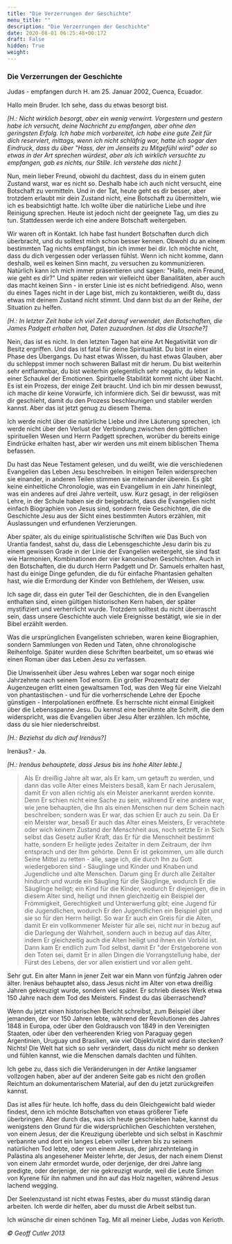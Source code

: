 ```yaml
---
title: "Die Verzerrungen der Geschichte"
menu_title: ""
description: "Die Verzerrungen der Geschichte"
date: 2020-08-01 06:25:48+00:172
draft: False
hidden: True
weight:
---
```

### Die Verzerrungen der Geschichte

Judas - empfangen durch H. am 25. Januar 2002, Cuenca, Ecuador.

Hallo mein Bruder. Ich sehe, dass du etwas besorgt bist.

*[H.: Nicht wirklich besorgt, aber ein wenig verwirrt. Vorgestern und gestern habe ich versucht, deine Nachricht zu empfangen, aber ohne den geringsten Erfolg. Ich habe mich vorbereitet, ich habe eine gute Zeit für dich reserviert, mittags, wenn ich nicht schläfrig war, hatte ich sogar den Eindruck, dass du über "Hass, der im Jenseits zu Mitgefühl wird" oder so etwas in der Art sprechen würdest, aber als ich wirklich versuchte zu empfangen, gab es nichts, nur Stille. Ich verstehe das nicht.]*

Nun, mein lieber Freund, obwohl du dachtest, dass du in einem guten Zustand warst, war es nicht so. Deshalb habe ich auch nicht versucht, eine Botschaft zu vermitteln. Und in der Tat, heute geht es dir besser, aber trotzdem erlaubt mir dein Zustand nicht, eine Botschaft zu übermitteln, wie ich es beabsichtigt hatte. Ich wollte über die natürliche Liebe und ihre Reinigung sprechen. Heute ist jedoch nicht der geeignete Tag, um dies zu tun. Stattdessen werde ich eine andere Botschaft weitergeben.

Wir waren oft in Kontakt. Ich habe fast hundert Botschaften durch dich überbracht, und du solltest mich schon besser kennen. Obwohl du an einem bestimmten Tag nichts empfängst, bin ich immer bei dir. Ich möchte nicht, dass du dich vergessen oder verlassen fühlst. Wenn ich nicht komme, dann deshalb, weil es keinen Sinn macht, zu versuchen zu kommunizieren. Natürlich kann ich mich immer präsentieren und sagen: "Hallo, mein Freund, wie geht es dir?" Und später reden wir vielleicht über Banalitäten, aber auch das macht keinen Sinn - in erster Linie ist es nicht befriedigend. Also, wenn du eines Tages nicht in der Lage bist, mich zu kontaktieren, weißt du, dass etwas mit deinem Zustand nicht stimmt. Und dann bist du an der Reihe, der Situation zu helfen.

*[H.: In letzter Zeit habe ich viel Zeit darauf verwendet, den Botschaften, die James Padgett erhalten hat, Daten zuzuordnen. Ist das die Ursache?]*

Nein, das ist es nicht. In den letzten Tagen hat eine Art Negativität von dir Besitz ergriffen. Und das ist fatal für deine Spiritualität. Du bist in einer Phase des Übergangs. Du hast etwas Wissen, du hast etwas Glauben, aber du schleppst immer noch schweren Ballast mit dir herum. Du bist weiterhin sehr entflammbar, du bist weiterhin gelegentlich sehr negativ, du lebst in einer Schaukel der Emotionen. Spirituelle Stabilität kommt nicht über Nacht. Es ist ein Prozess, der einige Zeit braucht. Und ich bin mir dessen bewusst, ich mache dir keine Vorwürfe, ich informiere dich. Sei dir bewusst, was mit dir geschieht, damit du den Prozess beschleunigen und stabiler werden kannst. Aber das ist jetzt genug zu diesem Thema.

Ich werde nicht über die natürliche Liebe und ihre Läuterung sprechen, ich werde nicht über den Verlust der Verbindung zwischen den göttlichen spirituellen Wesen und Herrn Padgett sprechen, worüber du bereits einige Eindrücke erhalten hast, aber wir werden uns mit einem biblischen Thema befassen.

Du hast das Neue Testament gelesen, und du weißt, wie die verschiedenen Evangelien das Leben Jesu beschreiben. In einigen Teilen widersprechen sie einander, in anderen Teilen stimmen sie miteinander überein. Es gibt keine einheitliche Chronologie, was ein Evangelium in ein Jahr hineinlegt, was ein anderes auf drei Jahre verteilt, usw. Kurz gesagt, in der religiösen Lehre, in der Schule haben sie dir beigebracht, dass die Evangelien nicht einfach Biographien von Jesus sind, sondern freie Geschichten, die die Geschichte Jesu aus der Sicht eines bestimmten Autors erzählen, mit Auslassungen und erfundenen Verzierungen.

Aber später, als du einige spiritualistische Schriften wie Das Buch von Urantia fandest, sahst du, dass die Lebensgeschichte Jesu darin bis zu einem gewissen Grade in der Linie der Evangelien weitergeht, sie sind fast wie Harmonien, Kombinationen der vier kanonischen Geschichten. Auch in den Botschaften, die du durch Herrn Padgett und Dr. Samuels erhalten hast, hast du einige Dinge gefunden, die du für einfache Phantasien gehalten hast, wie die Ermordung der Kinder von Bethlehem, der Weisen, usw.

Ich sage dir, dass ein guter Teil der Geschichten, die in den Evangelien enthalten sind, einen gültigen historischen Kern haben, der später mystifiziert und verherrlicht wurde. Trotzdem solltest du nicht überrascht sein, dass unsere Geschichte auch viele Ereignisse bestätigt, wie sie in der Bibel erzählt werden.

Was die ursprünglichen Evangelisten schrieben, waren keine Biographien, sondern Sammlungen von Reden und Taten, ohne chronologische Reihenfolge. Später wurden diese Schriften bearbeitet, um so etwas wie einen Roman über das Leben Jesu zu verfassen.

Die Unwissenheit über Jesu wahres Leben war sogar noch einige Jahrzehnte nach seinem Tod enorm. Ein großer Prozentsatz der Augenzeugen erlitt einen gewaltsamen Tod, was den Weg für eine Vielzahl von phantastischen - und für die vorherrschende Lehre der Epoche günstigen - Interpolationen eröffnete. Es herrschte nicht einmal Einigkeit über die Lebensspanne Jesu. Du kennst eine berühmte alte Schrift, die dem widerspricht, was die Evangelien über Jesu Alter erzählen. Ich möchte, dass du sie hier niederschreibst.

*[H.: Beziehst du dich auf Irenäus?]*

Irenäus? - Ja.

*[H.: Irenäus behauptete, dass Jesus bis ins hohe Alter lebte.]*

> Als Er dreißig Jahre alt war, als Er kam, um getauft zu werden, und dann das volle Alter eines Meisters besaß, kam Er nach Jerusalem, damit Er von allen richtig als ein Meister anerkannt werden konnte. Denn Er schien nicht eine Sache zu sein, während Er eine andere war, wie jene behaupten, die Ihn als einen Menschen nur dem Schein nach beschreiben; sondern was Er war, das schien Er auch zu sein. Da Er ein Meister war, besaß Er auch das Alter eines Meisters, Er verachtete oder wich keinem Zustand der Menschheit aus, noch setzte Er in Sich selbst das Gesetz außer Kraft, das Er für die Menschheit bestimmt hatte, sondern Er heiligte jedes Zeitalter in dem Zeitraum, der ihm entsprach und der Ihm gehörte. Denn Er ist gekommen, um alle durch Seine Mittel zu retten - alle, sage ich, die durch Ihn zu Gott wiedergeboren sind - Säuglinge und Kinder und Knaben und Jugendliche und alte Menschen. Darum ging Er durch alle Zeitalter hindurch und wurde ein Säugling für die Säuglinge, wodurch Er die Säuglinge heiligt; ein Kind für die Kinder, wodurch Er diejenigen, die in diesem Alter sind, heiligt und ihnen gleichzeitig ein Beispiel der Frömmigkeit, Gerechtigkeit und Unterwerfung gibt; eine Jugend für die Jugendlichen, wodurch Er den Jugendlichen ein Beispiel gibt und sie so für den Herrn heiligt. So war Er auch ein Greis für die Alten, damit Er ein vollkommener Meister für alle sei, nicht nur in bezug auf die Darlegung der Wahrheit, sondern auch in bezug auf das Alter, indem Er gleichzeitig auch die Alten heiligt und ihnen ein Vorbild ist. Dann kam Er endlich zum Tod selbst, damit Er "der Erstgeborene von den Toten sei, damit Er in allen Dingen die Vorrangstellung habe, der Fürst des Lebens, der vor allen existiert und vor allen geht.

Sehr gut. Ein alter Mann in jener Zeit war ein Mann von fünfzig Jahren oder älter. Irenäus behauptet also, dass Jesus nicht im Alter von etwa dreißig Jahren gekreuzigt wurde, sondern viel später. Er schrieb dieses Werk etwa 150 Jahre nach dem Tod des Meisters. Findest du das überraschend?

Wenn du jetzt einen historischen Bericht schreibst, zum Beispiel über jemanden, der vor 150 Jahren lebte, während der Revolutionen des Jahres 1848 in Europa, oder über den Goldrausch von 1849 in den Vereinigten Staaten, oder über den verheerenden Krieg von Paraguay gegen Argentinien, Uruguay und Brasilien, wie viel Objektivität wird darin stecken? Nichts! Die Welt hat sich so sehr verändert, dass du nicht mehr so denken und fühlen kannst, wie die Menschen damals dachten und fühlten.

Ich gebe zu, dass sich die Veränderungen in der Antike langsamer vollzogen haben, aber auf der anderen Seite gab es nicht den großen Reichtum an dokumentarischem Material, auf den du jetzt zurückgreifen kannst.

Das ist alles für heute. Ich hoffe, dass du dein Gleichgewicht bald wieder findest, denn ich möchte Botschaften von etwas größerer Tiefe überbringen. Aber durch das, was ich heute geschrieben habe, kannst du wenigstens den Grund für die widersprüchlichen Geschichten verstehen, von einem Jesus, der die Kreuzigung überlebte und sich selbst in Kaschmir verbannte und dort ein langes Leben voller Lehren bis zu seinem natürlichen Tod lebte, oder von einem Jesus, der jahrzehntelang in Palästina als angesehener Meister lehrte, der Jesus, der nach einem Dienst von einem Jahr ermordet wurde, oder derjenige, der drei Jahre lang predigte, oder derjenige, der nie gekreuzigt wurde, weil die Leute Simon von Kyrene für ihn nahmen und ihn auf das Holz nagelten, während Jesus lachend wegging.

Der Seelenzustand ist nicht etwas Festes, aber du musst ständig daran arbeiten. Ich werde dir helfen, aber du musst die Arbeit selbst tun.

Ich wünsche dir einen schönen Tag. Mit all meiner Liebe, Judas von Kerioth.

*© Geoff Cutler 2013*
